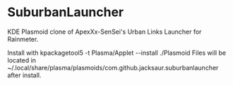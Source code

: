 # SuburbanLauncher
KDE Plasmoid clone of ApexXx-SenSei's Urban Links Launcher for Rainmeter.

Install with kpackagetool5 -t Plasma/Applet --install ./Plasmoid
Files will be located in ~/.local/share/plasma/plasmoids/com.github.jacksaur.suburbanlauncher after install.
